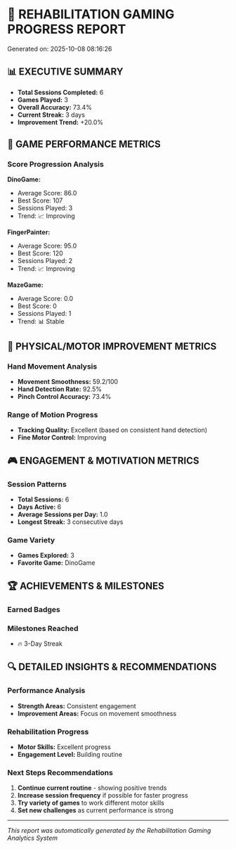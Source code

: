 
# 🏥 REHABILITATION GAMING PROGRESS REPORT
Generated on: 2025-10-08 08:16:26

## 📊 EXECUTIVE SUMMARY
- **Total Sessions Completed:** 6
- **Games Played:** 3
- **Overall Accuracy:** 73.4%
- **Current Streak:** 3 days
- **Improvement Trend:** +20.0%

## 🎯 GAME PERFORMANCE METRICS

### Score Progression Analysis

**DinoGame:**
- Average Score: 86.0
- Best Score: 107
- Sessions Played: 3
- Trend: 📈 Improving

**FingerPainter:**
- Average Score: 95.0
- Best Score: 120
- Sessions Played: 2
- Trend: 📈 Improving

**MazeGame:**
- Average Score: 0.0
- Best Score: 0
- Sessions Played: 1
- Trend: 📊 Stable


## 💪 PHYSICAL/MOTOR IMPROVEMENT METRICS

### Hand Movement Analysis
- **Movement Smoothness:** 59.2/100
- **Hand Detection Rate:** 92.5%
- **Pinch Control Accuracy:** 73.4%

### Range of Motion Progress
- **Tracking Quality:** Excellent (based on consistent hand detection)
- **Fine Motor Control:** Improving

## 🎮 ENGAGEMENT & MOTIVATION METRICS

### Session Patterns
- **Total Sessions:** 6
- **Days Active:** 6
- **Average Sessions per Day:** 1.0
- **Longest Streak:** 3 consecutive days

### Game Variety
- **Games Explored:** 3
- **Favorite Game:** DinoGame

## 🏆 ACHIEVEMENTS & MILESTONES

### Earned Badges

### Milestones Reached
- 🔥 3-Day Streak


## 🔍 DETAILED INSIGHTS & RECOMMENDATIONS

### Performance Analysis
- **Strength Areas:** Consistent engagement
- **Improvement Areas:** Focus on movement smoothness

### Rehabilitation Progress
- **Motor Skills:** Excellent progress
- **Engagement Level:** Building routine

### Next Steps Recommendations
1. **Continue current routine** - showing positive trends
2. **Increase session frequency** if possible for faster progress
3. **Try variety of games** to work different motor skills
4. **Set new challenges** as current performance is strong

---
*This report was automatically generated by the Rehabilitation Gaming Analytics System*
